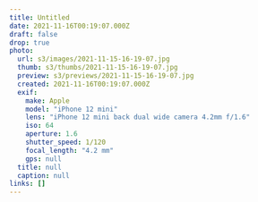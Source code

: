 ```yaml
---
title: Untitled
date: 2021-11-16T00:19:07.000Z
draft: false
drop: true
photo:
  url: s3/images/2021-11-15-16-19-07.jpg
  thumb: s3/thumbs/2021-11-15-16-19-07.jpg
  preview: s3/previews/2021-11-15-16-19-07.jpg
  created: 2021-11-16T00:19:07.000Z
  exif:
    make: Apple
    model: "iPhone 12 mini"
    lens: "iPhone 12 mini back dual wide camera 4.2mm f/1.6"
    iso: 64
    aperture: 1.6
    shutter_speed: 1/120
    focal_length: "4.2 mm"
    gps: null
  title: null
  caption: null
links: []
---
```

